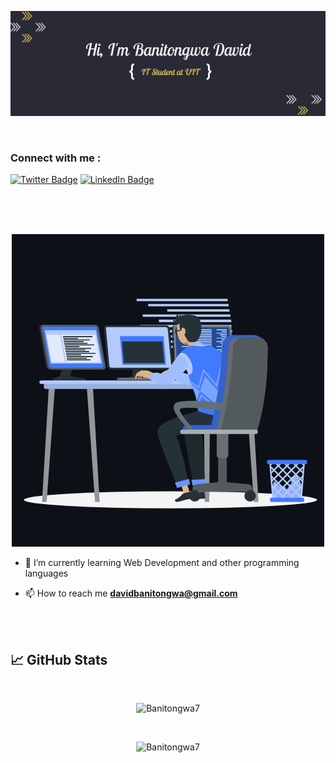 [![Banner](./assets/hiphoto.png)]()

<br>
<h3 align="left">Connect with me :</h3>

[![Twitter Badge](https://img.shields.io/badge/Twitter-Profile-informational?style=flat&logo=twitter&logoColor=white&color=1CA2F1)](https://twitter.com/BanitongwaDavid)
[![LinkedIn Badge](https://img.shields.io/badge/LinkedIn-Profile-informational?style=flat&logo=linkedin&logoColor=white&color=0D76A8)](https://www.linkedin.com/in/david-banitongwa)

<br>

<br>

<br>

<p align="center"><img src="./assets/animation.gif" alt="Banitongwa7" /></p>

- 🌱 I’m currently learning Web Development and other programming languages

- 📫 How to reach me **davidbanitongwa@gmail.com**

<br>

<br>

## &#x1f4c8; GitHub Stats

<br>

<p align="center" ><img src="https://github-readme-stats.vercel.app/api/top-langs?username=Banitongwa7&show_icons=true&theme=gotham&locale=en&bg_color=0d1117&text_color=ffffff&layout=compact"
    alt="Banitongwa7" 
    bg_color=#808080/></p>

<br>

<p align="center"> <img src="https://github-readme-stats.vercel.app/api?username=Banitongwa7&show_icons=true&theme=gotham" alt="Banitongwa7" />

  <br>

